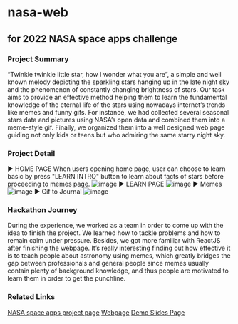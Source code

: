 # nasa-web
## for 2022 NASA space apps challenge

### Project Summary
“Twinkle twinkle little star, how I wonder what you are”, a simple and well known melody depicting the sparkling stars hanging up in the late night sky and the phenomenon of constantly changing brightness of stars. Our task aims to provide an effective method helping them to learn the fundamental knowledge of the eternal life of the stars using nowadays internet’s trends like memes and funny gifs. For instance, we had collected several seasonal stars data and pictures using NASA’s open data and combined them into a meme-style gif. Finally, we organized them into a well designed web page guiding not only kids or teens but who admiring the same starry night sky.

### Project Detail
▶ HOME PAGE
When users opening home page, user can choose to learn basic by press "LEARN INTRO" button to learn about facts of stars before proceeding to memes page.
![image](https://user-images.githubusercontent.com/97749993/194766683-d459afdf-eefe-4711-bf83-c69a779c97cc.png)
▶ LEARN PAGE
![image](https://user-images.githubusercontent.com/97749993/194766700-300d9f11-ca53-4d2b-8ac4-21643c51cf90.png)
▶ Memes
![image](https://user-images.githubusercontent.com/97749993/194766711-8c4d01a2-8896-467f-9b0a-731e9cf27499.png)
▶ Gif to Journal
![image](https://user-images.githubusercontent.com/97749993/194766718-8cbc4c58-8678-4f1b-a9a0-fb477187d1a0.png)

### Hackathon Journey
During the experience, we worked as a team in order to come up with the idea to finish the project. We learned how to tackle problems and how to remain calm under pressure. Besides, we got more familiar with ReactJS after finishing the webpage.
It’s really interesting finding out how effective it is to teach people about astronomy using memes, which greatly bridges the gap between professionals and general people since memes usually contain plenty of background knowledge, and thus people are motivated to learn them in order to get the punchline.

### Related Links
[NASA space apps project page](https://2022.spaceappschallenge.org/challenges/2022-challenges/twinkle-twinkle-little-star/teams/save-your-ass/project)
[Webpage](https://a-biann.github.io/nasa-web/)
[Demo Slides Page](https://docs.google.com/presentation/d/1buD7a6w6S9JZqGoPIxLiDkaq71ZRdxShy2X8fIecwJY/edit#slide=id.g967d9b3c40_0_855)

